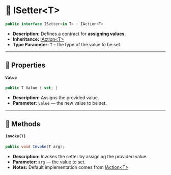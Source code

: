 # 🧩 ISetter&lt;T&gt;

```csharp
public interface ISetter<in T> : IAction<T>
```

- **Description:** Defines a contract for **assigning values**. 
- **Inheritance:** [IAction&lt;T&gt;](../Actions/IAction%601.md)
- **Type Parameter:** `T` – the type of the value to be set.

---

## 🔑 Properties

#### `Value`

```csharp
public T Value { set; }
```

- **Description:** Assigns the provided value.
- **Parameter:** `value` — the new value to be set.

---

## 🏹 Methods

#### `Invoke(T)`

```csharp
public void Invoke(T arg);
```

- **Description:** Invokes the setter by assigning the provided value.
- **Parameter:** `arg` — the value to set.
- **Notes:** Default implementation comes from [IAction&lt;T&gt;](../Actions/IAction%601.md)
